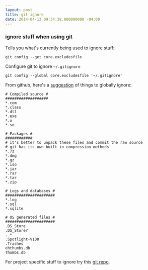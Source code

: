 ```yaml
---
layout: post
title: git ignore
date: 2014-04-13 09:34:38.000000000 -04:00
---
```

### ignore stuff when using git

Tells you what's currently being used to ignore stuff:

`git config --get core.excludesfile`

Configure git to ignore `~/.gitignore`

`git config --global core.excludesfile '~/.gitignore'`

From github, here's a [suggestion](https://gist.github.com/octocat/9257657) of things to globally ignore:

```git
# Compiled source #
###################
*.com
*.class
*.dll
*.exe
*.o
*.so

# Packages #
############
# it's better to unpack these files and commit the raw source
# git has its own built in compression methods
*.7z
*.dmg
*.gz
*.iso
*.jar
*.rar
*.tar
*.zip

# Logs and databases #
######################
*.log
*.sql
*.sqlite

# OS generated files #
######################
.DS_Store
.DS_Store?
._*
.Spotlight-V100
.Trashes
ehthumbs.db
Thumbs.db
```
For project specific stuff to ignore try this [git repo](https://github.com/github/gitignore).
